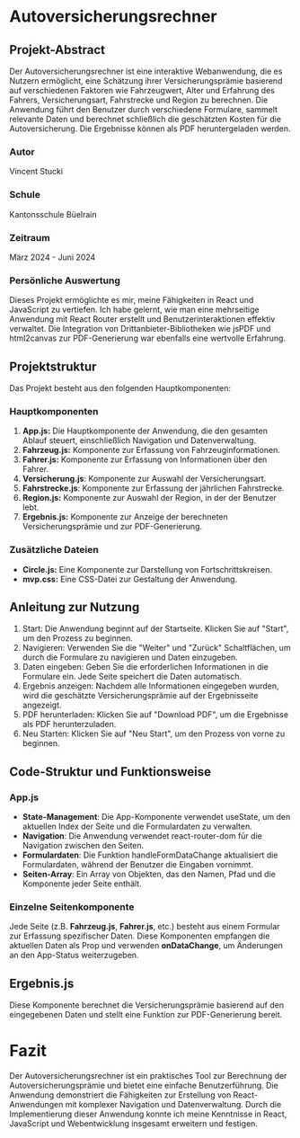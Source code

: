 # Autoversicherungsrechner

## Projekt-Abstract
Der Autoversicherungsrechner ist eine interaktive Webanwendung, die es Nutzern ermöglicht, eine 
Schätzung ihrer Versicherungsprämie basierend auf verschiedenen Faktoren wie Fahrzeugwert, Alter 
und Erfahrung des Fahrers, Versicherungsart, Fahrstrecke und Region zu berechnen. Die Anwendung 
führt den Benutzer durch verschiedene Formulare, sammelt relevante Daten und berechnet schließlich 
die geschätzten Kosten für die Autoversicherung. Die Ergebnisse können als PDF heruntergeladen werden.

### Autor
Vincent Stucki

### Schule
Kantonsschule Büelrain

### Zeitraum
März 2024 - Juni 2024

### Persönliche Auswertung
Dieses Projekt ermöglichte es mir, meine Fähigkeiten in React und JavaScript zu vertiefen. 
Ich habe gelernt, wie man eine mehrseitige Anwendung mit React Router erstellt und 
Benutzerinteraktionen effektiv verwaltet. Die Integration von Drittanbieter-Bibliotheken 
wie jsPDF und html2canvas zur PDF-Generierung war ebenfalls eine wertvolle Erfahrung.

## Projektstruktur
Das Projekt besteht aus den folgenden Hauptkomponenten:

### Hauptkomponenten
1. **App.js:** Die Hauptkomponente der Anwendung, die den gesamten Ablauf steuert, 
einschließlich Navigation und Datenverwaltung.
2. **Fahrzeug.js:** Komponente zur Erfassung von Fahrzeuginformationen.
3. **Fahrer.js:** Komponente zur Erfassung von Informationen über den Fahrer.
4. **Versicherung.js**: Komponente zur Auswahl der Versicherungsart.
5. **Fahrstrecke.js**: Komponente zur Erfassung der jährlichen Fahrstrecke.
6. **Region.js:** Komponente zur Auswahl der Region, in der der Benutzer lebt.
7. **Ergebnis.js:** Komponente zur Anzeige der berechneten Versicherungsprämie und zur PDF-Generierung.

### Zusätzliche Dateien
- **Circle.js:** Eine Komponente zur Darstellung von Fortschrittskreisen.
- **mvp.css:** Eine CSS-Datei zur Gestaltung der Anwendung.

## Anleitung zur Nutzung
1. Start: Die Anwendung beginnt auf der Startseite. Klicken Sie auf "Start", um den Prozess 
zu beginnen.
2. Navigieren: Verwenden Sie die "Weiter" und "Zurück" Schaltflächen, um durch die Formulare 
zu navigieren und Daten einzugeben.
3. Daten eingeben: Geben Sie die erforderlichen Informationen in die Formulare ein. 
Jede Seite speichert die Daten automatisch.
4. Ergebnis anzeigen: Nachdem alle Informationen eingegeben wurden, wird die geschätzte 
Versicherungsprämie auf der Ergebnisseite angezeigt.
5. PDF herunterladen: Klicken Sie auf "Download PDF", um die Ergebnisse als PDF 
herunterzuladen.
6. Neu Starten: Klicken Sie auf "Neu Start", um den Prozess von vorne zu beginnen.

## Code-Struktur und Funktionsweise
### App.js
- **State-Management**: Die App-Komponente verwendet useState, um den aktuellen Index der 
Seite und die Formulardaten zu verwalten.
- **Navigation**: Die Anwendung verwendet react-router-dom für die Navigation zwischen den Seiten.
- **Formulardaten**: Die Funktion handleFormDataChange aktualisiert die Formulardaten, während 
der Benutzer die Eingaben vornimmt.
- **Seiten-Array**: Ein Array von Objekten, das den Namen, Pfad und die Komponente jeder Seite enthält.

### Einzelne Seitenkomponente
Jede Seite (z.B. **Fahrzeug.js**, **Fahrer.js**, etc.) besteht aus einem Formular zur Erfassung 
spezifischer Daten. Diese Komponenten empfangen die aktuellen Daten als Prop und verwenden 
**onDataChange**, um Änderungen an den App-Status weiterzugeben.

## Ergebnis.js
Diese Komponente berechnet die Versicherungsprämie basierend auf den eingegebenen Daten 
und stellt eine Funktion zur PDF-Generierung bereit.

# Fazit
Der Autoversicherungsrechner ist ein praktisches Tool zur Berechnung der Autoversicherungsprämie
und bietet eine einfache Benutzerführung. Die Anwendung demonstriert die Fähigkeiten zur
Erstellung von React-Anwendungen mit komplexer Navigation und Datenverwaltung. 
Durch die Implementierung dieser Anwendung konnte ich meine Kenntnisse in React, JavaScript und
Webentwicklung insgesamt erweitern und festigen.